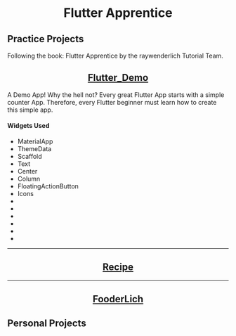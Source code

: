 <h1 align="center">Flutter Apprentice</h1>

<h2>Practice Projects</h2>
Following the book: Flutter Apprentice by the raywenderlich Tutorial Team.
<h2 align="center"><a href="">Flutter_Demo</a></h2>
<p>A Demo App! Why the hell not? Every great Flutter App starts with a simple counter App. Therefore, every Flutter beginner must learn how to create this simple app. </p>

<h4>Widgets Used</h4>
<ul>
<li>MaterialApp</li>
<li>ThemeData</li>
<li>Scaffold</li>
<li>Text</li>
<li>Center</li>
<li>Column</li>
<li>FloatingActionButton</li>
<li>Icons</li>
<li></li>
<li></li>
<li></li>
<li></li>
<li></li>
<li></li>
</ul>

<hr />
<h2 align="center"><a href="">Recipe</a></h2>

<hr />
<h2 align="center"><a href="">FooderLich</a></h2>

<h2>Personal Projects</h2>